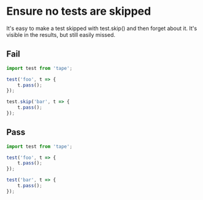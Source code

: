 # Ensure no tests are skipped

It's easy to make a test skipped with test.skip() and then forget about it. It's visible in the results, but still easily missed.


## Fail

```js
import test from 'tape';

test('foo', t => {
	t.pass();
});

test.skip('bar', t => {
	t.pass();
});
```


## Pass

```js
import test from 'tape';

test('foo', t => {
	t.pass();
});

test('bar', t => {
	t.pass();
});
```
